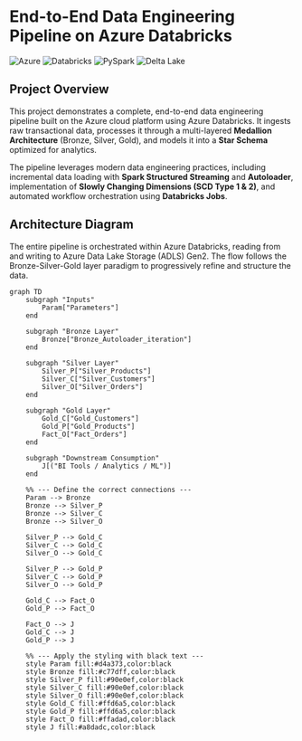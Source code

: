 # End-to-End Data Engineering Pipeline on Azure Databricks

![Azure](https://img.shields.io/badge/Azure-0078D4?style=for-the-badge&logo=microsoftazure&logoColor=white)
![Databricks](https://img.shields.io/badge/Databricks-FF3621?style=for-the-badge&logo=databricks&logoColor=white)
![PySpark](https://img.shields.io/badge/PySpark-E25A1C?style=for-the-badge&logo=apache-spark&logoColor=white)
![Delta Lake](https://img.shields.io/badge/Delta_Lake-004B5E?style=for-the-badge&logo=linux-foundation&logoColor=white)

## Project Overview

This project demonstrates a complete, end-to-end data engineering pipeline built on the Azure cloud platform using Azure Databricks. It ingests raw transactional data, processes it through a multi-layered **Medallion Architecture** (Bronze, Silver, Gold), and models it into a **Star Schema** optimized for analytics.

The pipeline leverages modern data engineering practices, including incremental data loading with **Spark Structured Streaming** and **Autoloader**, implementation of **Slowly Changing Dimensions (SCD Type 1 & 2)**, and automated workflow orchestration using **Databricks Jobs**.

## Architecture Diagram

The entire pipeline is orchestrated within Azure Databricks, reading from and writing to Azure Data Lake Storage (ADLS) Gen2. The flow follows the Bronze-Silver-Gold layer paradigm to progressively refine and structure the data.

```mermaid
graph TD
    subgraph "Inputs"
        Param["Parameters"]
    end

    subgraph "Bronze Layer"
        Bronze["Bronze_Autoloader_iteration"]
    end

    subgraph "Silver Layer"
        Silver_P["Silver_Products"]
        Silver_C["Silver_Customers"]
        Silver_O["Silver_Orders"]
    end

    subgraph "Gold Layer"
        Gold_C["Gold_Customers"]
        Gold_P["Gold_Products"]
        Fact_O["Fact_Orders"]
    end

    subgraph "Downstream Consumption"
        J[("BI Tools / Analytics / ML")]
    end

    %% --- Define the correct connections ---
    Param --> Bronze
    Bronze --> Silver_P
    Bronze --> Silver_C
    Bronze --> Silver_O

    Silver_P --> Gold_C
    Silver_C --> Gold_C
    Silver_O --> Gold_C

    Silver_P --> Gold_P
    Silver_C --> Gold_P
    Silver_O --> Gold_P

    Gold_C --> Fact_O
    Gold_P --> Fact_O

    Fact_O --> J
    Gold_C --> J
    Gold_P --> J

    %% --- Apply the styling with black text ---
    style Param fill:#d4a373,color:black
    style Bronze fill:#c77dff,color:black
    style Silver_P fill:#90e0ef,color:black
    style Silver_C fill:#90e0ef,color:black
    style Silver_O fill:#90e0ef,color:black
    style Gold_C fill:#ffd6a5,color:black
    style Gold_P fill:#ffd6a5,color:black
    style Fact_O fill:#ffadad,color:black
    style J fill:#a8dadc,color:black
